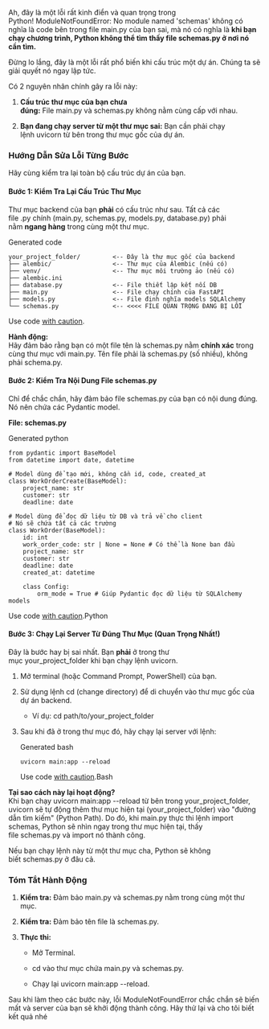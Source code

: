 Ah, đây là một lỗi rất kinh điển và quan trọng trong Python! ModuleNotFoundError: No module named 'schemas' không có nghĩa là code bên trong file main.py của bạn sai, mà nó có nghĩa là **khi bạn chạy chương trình, Python không thể tìm thấy file schemas.py ở nơi nó cần tìm.**

Đừng lo lắng, đây là một lỗi rất phổ biến khi cấu trúc một dự án. Chúng ta sẽ giải quyết nó ngay lập tức.

Có 2 nguyên nhân chính gây ra lỗi này:

1. **Cấu trúc thư mục của bạn chưa đúng:** File main.py và schemas.py không nằm cùng cấp với nhau.
    
2. **Bạn đang chạy server từ một thư mục sai:** Bạn cần phải chạy lệnh uvicorn từ bên trong thư mục gốc của dự án.
    

### **Hướng Dẫn Sửa Lỗi Từng Bước**

Hãy cùng kiểm tra lại toàn bộ cấu trúc dự án của bạn.

#### **Bước 1: Kiểm Tra Lại Cấu Trúc Thư Mục**

Thư mục backend của bạn **phải** có cấu trúc như sau. Tất cả các file .py chính (main.py, schemas.py, models.py, database.py) phải nằm **ngang hàng** trong cùng một thư mục.

Generated code

```
your_project_folder/         <-- Đây là thư mục gốc của backend
├── alembic/                 <-- Thư mục của Alembic (nếu có)
├── venv/                    <-- Thư mục môi trường ảo (nếu có)
├── alembic.ini
├── database.py              <-- File thiết lập kết nối DB
├── main.py                  <-- File chạy chính của FastAPI
├── models.py                <-- File định nghĩa models SQLAlchemy
└── schemas.py               <-- <<<< FILE QUAN TRỌNG ĐANG BỊ LỖI
```

Use code [with caution](https://support.google.com/legal/answer/13505487).

**Hành động:**  
Hãy đảm bảo rằng bạn có một file tên là schemas.py nằm **chính xác** trong cùng thư mục với main.py. Tên file phải là schemas.py (số nhiều), không phải schema.py.

#### **Bước 2: Kiểm Tra Nội Dung File schemas.py**

Chỉ để chắc chắn, hãy đảm bảo file schemas.py của bạn có nội dung đúng. Nó nên chứa các Pydantic model.

**File: schemas.py**

Generated python

```
from pydantic import BaseModel
from datetime import date, datetime

# Model dùng để tạo mới, không cần id, code, created_at
class WorkOrderCreate(BaseModel):
    project_name: str
    customer: str
    deadline: date

# Model dùng để đọc dữ liệu từ DB và trả về cho client
# Nó sẽ chứa tất cả các trường
class WorkOrder(BaseModel):
    id: int
    work_order_code: str | None = None # Có thể là None ban đầu
    project_name: str
    customer: str
    deadline: date
    created_at: datetime

    class Config:
        orm_mode = True # Giúp Pydantic đọc dữ liệu từ SQLAlchemy models
```

Use code [with caution](https://support.google.com/legal/answer/13505487).Python

#### **Bước 3: Chạy Lại Server Từ Đúng Thư Mục (Quan Trọng Nhất!)**

Đây là bước hay bị sai nhất. Bạn **phải** ở trong thư mục your_project_folder khi bạn chạy lệnh uvicorn.

1. Mở terminal (hoặc Command Prompt, PowerShell) của bạn.
    
2. Sử dụng lệnh cd (change directory) để di chuyển vào thư mục gốc của dự án backend.
    
    - Ví dụ: cd path/to/your_project_folder
        
3. Sau khi đã ở trong thư mục đó, hãy chạy lại server với lệnh:
    
    Generated bash
    
    ```
    uvicorn main:app --reload
    ```
    
    Use code [with caution](https://support.google.com/legal/answer/13505487).Bash
    

**Tại sao cách này lại hoạt động?**  
Khi bạn chạy uvicorn main:app --reload từ bên trong your_project_folder, uvicorn sẽ tự động thêm thư mục hiện tại (your_project_folder) vào "đường dẫn tìm kiếm" (Python Path). Do đó, khi main.py thực thi lệnh import schemas, Python sẽ nhìn ngay trong thư mục hiện tại, thấy file schemas.py và import nó thành công.

Nếu bạn chạy lệnh này từ một thư mục cha, Python sẽ không biết schemas.py ở đâu cả.

### **Tóm Tắt Hành Động**

1. **Kiểm tra:** Đảm bảo main.py và schemas.py nằm trong cùng một thư mục.
    
2. **Kiểm tra:** Đảm bảo tên file là schemas.py.
    
3. **Thực thi:**
    
    - Mở Terminal.
        
    - cd vào thư mục chứa main.py và schemas.py.
        
    - Chạy lại uvicorn main:app --reload.
        

Sau khi làm theo các bước này, lỗi ModuleNotFoundError chắc chắn sẽ biến mất và server của bạn sẽ khởi động thành công. Hãy thử lại và cho tôi biết kết quả nhé